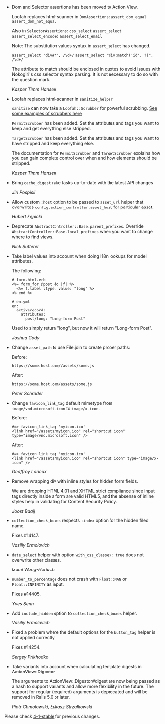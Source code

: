 *   Dom and Selector assertions has been moved to Action View.

    Loofah replaces html-scanner in `DomAssertions`:
    `assert_dom_equal`
    `assert_dom_not_equal`

    Also in `SelectorAssertions`:
    `css_select`
    `assert_select`
    `assert_select_encoded`
    `assert_select_email`

    Note:
    The substitution values syntax in `assert_select` has changed.

    `assert_select "div#?", /\d+/`
    `assert_select "div:match('id', ?)", /\d+/`

    The attribute to match should be enclosed in quotes to avoid
    issues with Nokogiri's css selector syntax parsing.
    It is not necessary to do so with the question mark.

    *Kasper Timm Hansen*

*   Loofah replaces html-scanner in `sanitize_helper`

    `sanitize` can now take a `Loofah::Scrubber` for powerful scrubbing.
    [See some examples of scrubbers here](https://github.com/flavorjones/loofah#loofahscrubber)

    `PermitScrubber` has been added. Set the attributes and tags you want to keep and get everything else stripped.

    `TargetScrubber` has been added. Set the attributes and tags you want to have stripped and keep everything else.

    The documentation for `PermitScrubber` and `TargetScrubber` explains how you can gain complete control over when and how elements should be stripped.

    *Kasper Timm Hansen*

*   Bring `cache_digest` rake tasks up-to-date with the latest API changes

    *Jiri Pospisil*

*   Allow custom `:host` option to be passed to `asset_url` helper that
    overwrites `config.action_controller.asset_host` for particular asset.

    *Hubert Łępicki*

*   Deprecate `AbstractController::Base.parent_prefixes`.
    Override `AbstractController::Base.local_prefixes` when you want to change
    where to find views.

    *Nick Sutterer*

*   Take label values into account when doing I18n lookups for model attributes.

    The following:

        # form.html.erb
        <%= form_for @post do |f| %>
          <%= f.label :type, value: "long" %>
        <% end %>

        # en.yml
        en:
          activerecord:
            attributes:
              post/long: "Long-form Post"

    Used to simply return "long", but now it will return "Long-form
    Post".

    *Joshua Cody*

*   Change `asset_path` to use File.join to create proper paths:

    Before:

        https://some.host.com//assets/some.js

    After:

        https://some.host.com/assets/some.js

    *Peter Schröder*

*   Change `favicon_link_tag` default mimetype from `image/vnd.microsoft.icon` to
    `image/x-icon`.

    Before:

        #=> favicon_link_tag 'myicon.ico'
        <link href="/assets/myicon.ico" rel="shortcut icon" type="image/vnd.microsoft.icon" />

    After:

        #=> favicon_link_tag 'myicon.ico'
        <link href="/assets/myicon.ico" rel="shortcut icon" type="image/x-icon" />

    *Geoffroy Lorieux*

*   Remove wrapping div with inline styles for hidden form fields.

    We are dropping HTML 4.01 and XHTML strict compliance since input tags directly
    inside a form are valid HTML5, and the absense of inline styles help in validating
    for Content Security Policy.

    *Joost Baaij*

*   `collection_check_boxes` respects `:index` option for the hidden filed name.

    Fixes #14147.

    *Vasiliy Ermolovich*

*   `date_select` helper with option `with_css_classes: true` does not overwrite other classes.

    *Izumi Wong-Horiuchi*

*   `number_to_percentage` does not crash with `Float::NAN` or `Float::INFINITY`
    as input.

    Fixes #14405.

    *Yves Senn*

*   Add `include_hidden` option to `collection_check_boxes` helper.

    *Vasiliy Ermolovich*

*   Fixed a problem where the default options for the `button_tag` helper is not
    applied correctly.

    Fixes #14254.

    *Sergey Prikhodko*

*   Take variants into account when calculating template digests in ActionView::Digestor.

    The arguments to ActionView::Digestor#digest are now being passed as a hash
    to support variants and allow more flexibility in the future. The support for
    regular (required) arguments is deprecated and will be removed in Rails 5.0 or later.

    *Piotr Chmolowski, Łukasz Strzałkowski*

Please check [4-1-stable](https://github.com/rails/rails/blob/4-1-stable/actionview/CHANGELOG.md) for previous changes.
